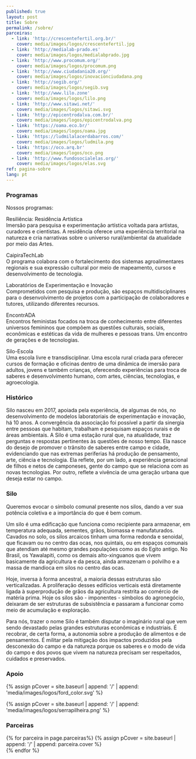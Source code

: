 ```yaml
---
published: true
layout: post
title: Sobre
permalink: /sobre/
parceiras:
  - link: 'http://crescentefertil.org.br/'
    cover: media/images/logos/crescentefertil.jpg
  - link: 'http://medialab-prado.es'
    cover: media/images/logos/medialabprado.jpg
  - link: 'http://www.procomum.org/'
    cover: media/images/logos/procomum.png
  - link: 'http://www.ciudadania20.org/'
    cover: media/images/logos/inovacionciudadana.png
  - link: 'http://segib.org/'
    cover: media/images/logos/segib.svg
  - link: 'http://www.lilo.zone'
    cover: media/images/logos/lilo.png
  - link: 'http://www.sitawi.net/'
    cover: media/images/logos/sitawi.svg
  - link: 'http://epicentrodalva.com.br/'
    cover: media/images/logos/epicentrodalva.png
  - link: 'https://oama.eco.br/'
    cover: media/images/logos/oama.jpg
  - link: 'https://ludmilalacerdabarros.com/'
    cover: media/images/logos/ludmila.png
  - link: 'https://oco.arq.br'
    cover: media/images/logos/oco.png
  - link: 'http://www.fundosocialelas.org/'
    cover: media/images/logos/elas.svg
ref: pagina-sobre
lang: pt
---
```


<div class="about-section-title-wrapper">
  <h3 class="about-section-title" id="programas">Programas</h3>
</div>
Nossos programas:

<span class="about-subtitle">Resiliência: Residência Artística</span>  
Imersão para pesquisa e experimentação artística voltada para artistas, curadores e cientistas. A residência oferece uma experiência territorial na natureza e cria narrativas sobre o universo rural/ambiental da atualidade por meio das Artes.

<span class="about-subtitle">CaipiraTechLab</span>  
O programa colabora com o fortalecimento dos sistemas agroalimentares regionais e sua expressão cultural por meio de mapeamento, cursos e desenvolvimento de tecnologia.

<span class="about-subtitle">Laboratórios de Experimentação e Inovação</span>  
Comprometidos com pesquisa e produção, são espaços multidisciplinares para o desenvolvimento de projetos com a participação de colaboradores e tutores, utilizando diferentes recursos. 

<span class="about-subtitle">EncontrADA</span>  
Encontros feministas focados na troca de conhecimento entre diferentes universos femininos que compõem as questões culturais, sociais, econômicas e estéticas da vida de mulheres e pessoas trans. Um encontro de gerações e de tecnologias. 

<span class="about-subtitle">Silo-Escola</span>  
Uma escola livre e transdisciplinar. Uma escola rural criada para oferecer cursos de formação e oficinas dentro de uma dinâmica de imersão para adultos, jovens e também crianças, oferecendo experiências para troca de saberes e desenvolvimento humano, com artes, ciências, tecnologias, e agroecologia.  

<div class="about-section-title-wrapper">
  <h3 class="about-section-title" id="historico">Histórico</h3>
</div>
Silo nasceu em 2017, apoiada pela experiência, de algumas de nós, no desenvolvimento de modelos laboratoriais de experimentação e inovação, há 10 anos. A convergência da associação foi possível a partir da sinergia entre pessoas que habitam, trabalham e pesquisam espaços rurais e de áreas ambientais. A Silo é uma estação rural que, na atualidade, traz perguntas e respostas pertinentes às questões de nosso tempo. Ela nasce do desejo de promover o trânsito de saberes entre campo e cidade, evidenciando que nas extremas periferias há produção de pensamento, arte, ciência e tecnologia. Ela reflete, por um lado, a experiência geracional de filhos e netos de camponeses, gente do campo que se relaciona com as novas tecnologias. Por outro, reflete a vivência de uma geração urbana que deseja estar no campo.

<div class="about-section-title-wrapper">
  <h3 class="about-section-title" id="silo">Silo</h3>
</div>
Queremos evocar o símbolo comunal presente nos silos, dando a ver sua potência coletiva e a importância do que é bem comum. 
  
Um silo é uma edificação que funciona como recipiente para armazenar, em temperatura adequada, sementes, grãos, biomassa e manufaturados. Cavados no solo, os silos arcaicos tinham uma forma redonda e senoidal, que ficavam ou no centro das ocas, nos quintais, ou em espaços comunais que atendiam até mesmo grandes populações como as do Egito antigo. No Brasil, os Yawalapiti, como os demais alto-xinguanos que vivem basicamente da agricultura e da pesca, ainda armazenam o polvilho e a massa de mandioca em silos no centro das ocas. 
  
Hoje, inversa à forma ancestral, a maioria dessas estruturas são verticalizadas. A proliferação desses edifícios verticais está diretamente ligada à superprodução de grãos da agricultura restrita ao comércio de matéria prima. Hoje os silos são - imponentes - símbolos do agronegócio,  deixaram de ser estruturas de subsistência e passaram a funcionar como meio de acumulação e exploração. 
  
Para nós, trazer o nome Silo é também disputar o imaginário rural que vem sendo devastado pelas grandes estruturas econômicas e industriais. É recobrar, de certa forma, a autonomia sobre a produção de alimentos e de pensamentos. É militar pela mitigação dos impactos produzidos pela desconexão do campo e da natureza porque os saberes e o modo de vida do campo e dos povos que vivem na natureza  precisam ser respeitados, cuidados e preservados. 


<div class="about-section-title-wrapper">
  <h3 class="about-section-title" id="apoio">Apoio</h3>
</div>

 <div class="parceiras-container">
  {% assign pCover = site.baseurl | append: '/' | append: 'media/images/logos/ford_color.svg' %}
  <a href="https://www.fordfoundation.org/" target="_blank">
    <div class="parceira-logo" style="background-image: url('{{ pCover }}');">
    </div>
  </a>
  
  {% assign pCover = site.baseurl | append: '/' | append: 'media/images/logos/serrapilheira.png' %} 
   <a href="https://serrapilheira.org" target="_blank">
    <div class="parceira-logo" style="background-image: url('{{ pCover }}');">
    </div>
  </a>
  
</div>

<div class="about-section-title-wrapper">
  <h3 class="about-section-title" id="parceiras">Parceiras</h3>
</div>

 <div class="parceiras-container">
    {% for parceira in page.parceiras%}
      {% assign pCover = site.baseurl | append: '/' | append: parceira.cover %}
    <a href="{{parceira.link}}" target="_blank">
      <div class="parceira-logo" style="background-image: url('{{ pCover }}');"></div>
    </a>
    {% endfor %}
</div>
